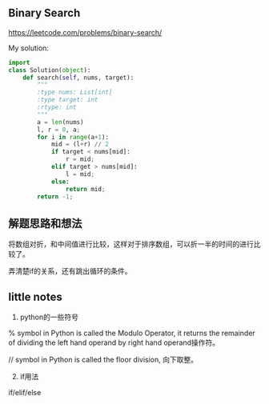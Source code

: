 ## Binary Search

https://leetcode.com/problems/binary-search/

My solution:
```python
import
class Solution(object):
    def search(self, nums, target):
        """
        :type nums: List[int]
        :type target: int
        :rtype: int
        """
        a = len(nums)
        l, r = 0, a;
        for i in range(a+1):
            mid = (l+r) // 2
            if target < nums[mid]:
                r = mid;
            elif target > nums[mid]:
                l = mid;
            else:
                return mid;
        return -1;
```
## 解题思路和想法
将数组对折，和中间值进行比较，这样对于排序数组，可以折一半的时间的进行比较了。

弄清楚if的关系，还有跳出循环的条件。

## little notes
1. python的一些符号

% symbol in Python is called the Modulo Operator, it returns the remainder of dividing the left hand operand by right hand operand操作符。


// symbol in Python is called the floor division, 向下取整。

2. if用法

if/elif/else
